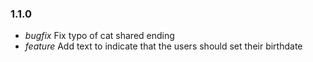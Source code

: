 ### 1.1.0

- *bugfix* Fix typo of cat shared ending 
- *feature* Add text to indicate that the users should set their birthdate
